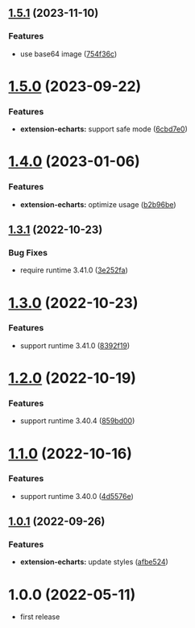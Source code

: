 ## [1.5.1](https://github.com/purocean/yank-note-extension/compare/extension-echarts-1.5.0...extension-echarts-1.5.1) (2023-11-10)


### Features

* use base64 image ([754f36c](https://github.com/purocean/yank-note-extension/commit/754f36c8da832dadff392c1df9bd79b7921acfe0))



# [1.5.0](https://github.com/purocean/yank-note-extension/compare/extension-echarts-1.4.0...extension-echarts-1.5.0) (2023-09-22)


### Features

* **extension-echarts:** support safe mode ([6cbd7e0](https://github.com/purocean/yank-note-extension/commit/6cbd7e079dbd3d2a90947ec546983237eb2427e5))



# [1.4.0](https://github.com/purocean/yank-note-extension/compare/extension-echarts-1.3.1...extension-echarts-1.4.0) (2023-01-06)


### Features

* **extension-echarts:** optimize usage ([b2b96be](https://github.com/purocean/yank-note-extension/commit/b2b96be13ccd09bf0fa099a8069cfd0a2b9cdf7d))



## [1.3.1](https://github.com/purocean/yank-note-extension/compare/extension-echarts-1.3.0...extension-echarts-1.3.1) (2022-10-23)


### Bug Fixes

* require runtime 3.41.0 ([3e252fa](https://github.com/purocean/yank-note-extension/commit/3e252fa8243bb248ceebb3800290d6119e3c3a74))



# [1.3.0](https://github.com/purocean/yank-note-extension/compare/extension-echarts-1.2.0...extension-echarts-1.3.0) (2022-10-23)


### Features

* support runtime 3.41.0 ([8392f19](https://github.com/purocean/yank-note-extension/commit/8392f19642a0f3842b279a2d660153e5dc0e1cda))



# [1.2.0](https://github.com/purocean/yank-note-extension/compare/extension-echarts-1.1.0...extension-echarts-1.2.0) (2022-10-19)


### Features

* support runtime 3.40.4 ([859bd00](https://github.com/purocean/yank-note-extension/commit/859bd00095a6a94d77a8c959b588883a2f87982a))



# [1.1.0](https://github.com/purocean/yank-note-extension/compare/extension-echarts-1.0.1...extension-echarts-1.1.0) (2022-10-16)


### Features

* support runtime 3.40.0 ([4d5576e](https://github.com/purocean/yank-note-extension/commit/4d5576e4099609e08b35ac35502d88165be4b71c))



## [1.0.1](https://github.com/purocean/yank-note-extension/compare/extension-echarts-1.0.0...extension-echarts-1.0.1) (2022-09-26)


### Features

* **extension-echarts:** update styles ([afbe524](https://github.com/purocean/yank-note-extension/commit/afbe52422bbfaaed06af08375e61cb95eb32c43e))



# 1.0.0 (2022-05-11)

* first release
